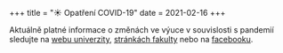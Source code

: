 +++
title = "☀ Opatření COVID-19"
date = 2021-02-16
+++

Aktuálně platné informace o změnách ve výuce v souvislosti s pandemií sledujte na [webu univerzity][1], [stránkách fakulty][2] nebo na [facebooku][3].

[1]: https://www.cuni.cz/
[2]: https://pedf.cuni.cz/
[3]: https://www.facebook.com/pedf.cuni/
